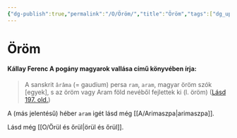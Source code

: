 ```yaml
---
{"dg-publish":true,"permalink":"/O/Öröm/","title":"Öröm","tags":["dg_uploaded"],"created":"2023-10-20T07:00","updated":"2023-10-25T02:04"}
---
```



# Öröm

#### Kállay Ferenc A pogány magyarok vallása című könyvében írja:

> A sanskrit `ârâma` (= gaudium) persa `ram`, `aram`, magyar öröm szók \[egyek\], s az öröm vagy Aram föld nevéből fejlettek ki (l. öröm) ([Lásd 197. old.](zotero://open-pdf/library/items/DFI47XPY?page=197&annotation=2I2HGFZV))  

A (más jelentésű) héber `aram` igét lásd még [[A/Arimaszpa\|arimaszpa]].  

Lásd még [[O/Örül és őrül\|örül és őrül]].  